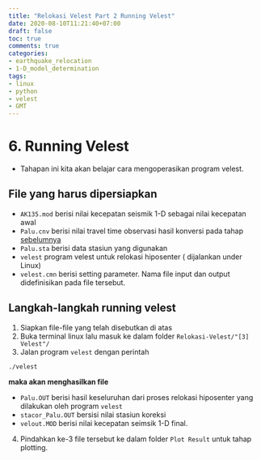 ```yaml
---
title: "Relokasi Velest Part 2 Running Velest"
date: 2020-08-10T11:21:40+07:00
draft: false
toc: true
comments: true
categories:
- earthquake_relocation
- 1-D_model_determination
tags:
- linux
- python
- velest
- GMT
---
```


# 6. Running Velest
 - Tahapan ini kita akan belajar cara mengoperasikan program velest.
 
## File yang harus dipersiapkan

 - `AK135.mod` berisi nilai kecepatan seismik 1-D sebagai nilai kecepatan awal
 - `Palu.cnv` berisi nilai travel time observasi hasil konversi pada tahap [sebelumnya](https://github.com/muhajiranshori/Relokasi-Velest/tree/main/%5B2%5D%20Convert%20Data)
 - `Palu.sta` berisi data stasiun yang digunakan
 - `velest` program velest untuk relokasi hiposenter ( dijalankan under Linux)
 - `velest.cmn` berisi setting parameter. Nama file input dan output didefinisikan pada file tersebut.

## Langkah-langkah running velest

1. Siapkan file-file yang telah disebutkan di atas
2. Buka terminal linux lalu masuk ke dalam folder `Relokasi-Velest/"[3] Velest"/`
3. Jalan program `velest` dengan perintah 

  ``` 
  ./velest
  ```

**maka akan menghasilkan file**  

 - `Palu.OUT` berisi hasil keseluruhan dari proses relokasi hiposenter yang dilakukan oleh program `velest`
 - `stacor_Palu.OUT` bersisi nilai stasiun koreksi
 - `velout.MOD` berisi nilai kecepatan seimsik 1-D final.

4. Pindahkan ke-3 file tersebut ke dalam folder `Plot Result` untuk tahap plotting.